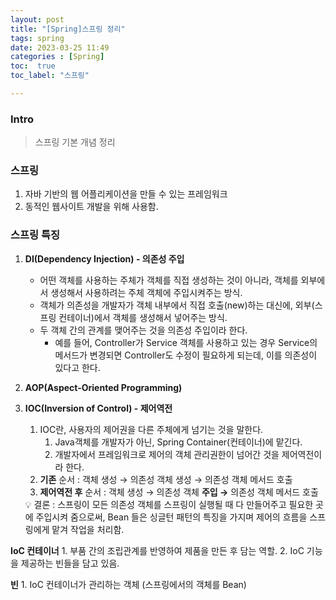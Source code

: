 ```yaml
---
layout: post
title: "[Spring]스프링 정리"
tags: spring
date: 2023-03-25 11:49
categories : [Spring]
toc:  true
toc_label: "스프링"

---
```


### Intro
> 스프링 기본 개념 정리

### 스프링
1. 자바 기반의 웹 어플리케이션을 만들 수 있는 프레임워크
2. 동적인 웹사이트 개발을 위해 사용함.

### 스프링 특징 
1. **DI(Dependency Injection) - 의존성 주입**
    - 어떤 객체를 사용하는 주체가 객체를 직접 생성하는 것이 아니라, 객체를 외부에서 생성해서 사용하려는 주체 객체에 주입시켜주는 방식.
    - 객체가 의존성을 개발자가 객체 내부에서 직접 호출(new)하는 대신에, 외부(스프링 컨테이너)에서 객체를 생성해서 넣어주는 방식.
    - 두 객체 간의 관계를 맺어주는 것을 의존성 주입이라 한다.
        - 예를 들어, Controller가 Service 객체를 사용하고 있는 경우 Service의 메서드가 변경되면 Controller도 수정이 필요하게 되는데, 이를 의존성이 있다고 한다.
2. **AOP(Aspect-Oriented Programming)**
3. **IOC(Inversion of Control) - 제어역전**
    1. IOC란, 사용자의 제어권을 다른 주체에게 넘기는 것을 말한다.
        1. Java객체를 개발자가 아닌, Spring Container(컨테이너)에 맡긴다.
        2. 개발자에서 프레임워크로 제어의 객체 관리권한이 넘어간 것을 제어역전이라 한다.
    2. **기존** 순서 : 객체 생성 → 의존성 객체 생성 → 의존성 객체 메서드 호출
    3. **제어역전 후** 순서 : 객체 생성 → 의존성 객체 **주입 →** 의존성 객체 메서드 호출
    
    <aside>
    💡 결론 : 스프링이 모든 의존성 객체를 스프링이 실행될 때 다 만들어주고 필요한 곳에 주입시켜 줌으로써, Bean 들은 싱글턴 패턴의 특징을 가지며 제어의 흐름을 스프링에게 맡겨 작업을 처리함.
    </aside>
        
**IoC 컨테이너**
    1. 부품 간의 조립관계를 반영하여 제품을 만든 후 담는 역할.
    2. IoC 기능을 제공하는 빈들을 담고 있음.

**빈**
    1. IoC 컨테이너가 관리하는 객체 (스프링에서의 객체를 Bean)